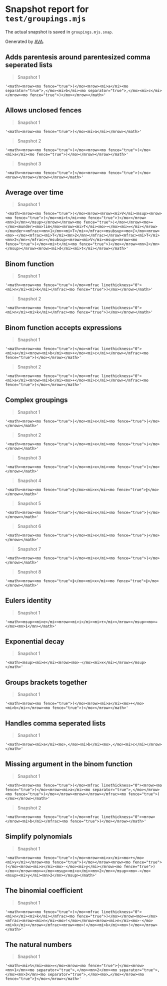 # Snapshot report for `test/groupings.mjs`

The actual snapshot is saved in `groupings.mjs.snap`.

Generated by [AVA](https://avajs.dev).

## Adds parentesis around parentesized comma seperated lists

> Snapshot 1

    '<math><mrow><mo fence="true">(</mo><mrow><mi>a</mi><mo separator="true">,</mo><mi>b</mi><mo separator="true">,</mo><mi>c</mi></mrow><mo fence="true">)</mo></mrow></math>'

## Allows unclosed fences

> Snapshot 1

    '<math><mrow><mo fence="true">(</mo><mi>a</mi></mrow></math>'

> Snapshot 2

    '<math><mrow><mo fence="true">(</mo><mrow><mo fence="true">(</mo><mi>a</mi><mo fence="true">)</mo></mrow></mrow></math>'

> Snapshot 3

    '<math><mrow><mo fence="true">[</mo><mrow><mo fence="true">(</mo><mrow></mrow></mrow></mrow></math>'

## Average over time

> Snapshot 1

    '<math><mrow><mo fence="true">⟨</mo><mrow><mrow><mi>V</mi><msup><mrow><mo fence="true">(</mo><mi>t</mi><mo fence="true">)</mo></mrow><mn>2</mn></msup></mrow></mrow><mo fence="true">⟩</mo></mrow><mo>=</mo><munder><mo>lim</mo><mrow><mi>T</mi><mo>→</mo><mi>∞</mi></mrow></munder><mfrac><mn>1</mn><mi>T</mi></mfrac><msubsup><mo>∫</mo><mrow><mo>-</mo><mfrac><mi>T</mi><mn>2</mn></mfrac></mrow><mfrac><mi>T</mi><mn>2</mn></mfrac></msubsup><mrow><mi>V</mi><msup><mrow><mo fence="true">(</mo><mi>t</mi><mo fence="true">)</mo></mrow><mn>2</mn></msup></mrow><mrow><mi>d</mi><mi>t</mi></mrow></math>'

## Binom function

> Snapshot 1

    '<math><mrow><mo fence="true">(</mo><mfrac linethickness="0"><mi>n</mi><mi>k</mi></mfrac><mo fence="true">)</mo></mrow></math>'

> Snapshot 2

    '<math><mrow><mo fence="true">(</mo><mfrac linethickness="0"><mi>n</mi><mi>k</mi></mfrac><mo fence="true">)</mo></mrow></math>'

## Binom function accepts expressions

> Snapshot 1

    '<math><mrow><mo fence="true">(</mo><mfrac linethickness="0"><mi>a</mi><mrow><mi>b</mi><mo>+</mo><mi>c</mi></mrow></mfrac><mo fence="true">)</mo></mrow></math>'

> Snapshot 2

    '<math><mrow><mo fence="true">(</mo><mfrac linethickness="0"><mi>a</mi><mrow><mi>b</mi><mo>+</mo><mi>c</mi></mrow></mfrac><mo fence="true">)</mo></mrow></math>'

## Complex groupings

> Snapshot 1

    '<math><mrow><mo fence="true">|</mo><mi>x</mi><mo fence="true">|</mo></mrow></math>'

> Snapshot 2

    '<math><mrow><mo fence="true">⌊</mo><mi>x</mi><mo fence="true">⌋</mo></mrow></math>'

> Snapshot 3

    '<math><mrow><mo fence="true">⌈</mo><mi>x</mi><mo fence="true">⌉</mo></mrow></math>'

> Snapshot 4

    '<math><mrow><mo fence="true">∥</mo><mi>x</mi><mo fence="true">∥</mo></mrow></math>'

> Snapshot 5

    '<math><mrow><mo fence="true">|</mo><mi>x</mi><mo fence="true">|</mo></mrow></math>'

> Snapshot 6

    '<math><mrow><mo fence="true">⌊</mo><mi>x</mi><mo fence="true">⌋</mo></mrow></math>'

> Snapshot 7

    '<math><mrow><mo fence="true">⌈</mo><mi>x</mi><mo fence="true">⌉</mo></mrow></math>'

> Snapshot 8

    '<math><mrow><mo fence="true">∥</mo><mi>x</mi><mo fence="true">∥</mo></mrow></math>'

## Eulers identity

> Snapshot 1

    '<math><msup><mi>e</mi><mrow><mi>i</mi><mi>τ</mi></mrow></msup><mo>=</mo><mn>1</mn></math>'

## Exponential decay

> Snapshot 1

    '<math><msup><mi>e</mi><mrow><mo>-</mo><mi>x</mi></mrow></msup></math>'

## Groups brackets together

> Snapshot 1

    '<math><mrow><mo fence="true">(</mo><mrow><mi>a</mi><mo>+</mo><mi>b</mi></mrow><mo fence="true">)</mo></mrow></math>'

## Handles comma seperated lists

> Snapshot 1

    '<math><mrow><mi>a</mi><mo>,</mo><mi>b</mi><mo>,</mo><mi>c</mi></mrow></math>'

## Missing argument in the binom function

> Snapshot 1

    '<math><mrow><mo fence="true">(</mo><mfrac linethickness="0"><mrow><mo fence="true">(</mo><mrow><mi>a</mi><mo separator="true">,</mo></mrow><mo fence="true">)</mo></mrow><mrow></mrow></mfrac><mo fence="true">)</mo></mrow></math>'

> Snapshot 2

    '<math><mrow><mo fence="true">(</mo><mfrac linethickness="0"><mrow></mrow><mi>b</mi></mfrac><mo fence="true">)</mo></mrow></math>'

## Simplify polynomials

> Snapshot 1

    '<math><mrow><mo fence="true">(</mo><mrow><mi>x</mi><mo>+</mo><mi>y</mi></mrow><mo fence="true">)</mo></mrow><mrow><mo fence="true">(</mo><mrow><mi>x</mi><mo>-</mo><mi>y</mi></mrow><mo fence="true">)</mo></mrow><mo>=</mo><msup><mi>x</mi><mn>2</mn></msup><mo>-</mo><msup><mi>y</mi><mn>2</mn></msup></math>'

## The binomial coefficient

> Snapshot 1

    '<math><mrow><mo fence="true">(</mo><mfrac linethickness="0"><mi>n</mi><mi>k</mi></mfrac><mo fence="true">)</mo></mrow><mo>=</mo><mfrac><mrow><mi>n</mi><mo>!</mo></mrow><mrow><mi>n</mi><mo>-</mo><mi>k</mi></mrow></mfrac><mrow><mo>!</mo><mi>k</mi><mo>!</mo></mrow></math>'

## The natural numbers

> Snapshot 1

    '<math><mi>ℕ</mi><mo>=</mo><mrow><mo fence="true">{</mo><mrow><mn>1</mn><mo separator="true">,</mo><mn>2</mn><mo separator="true">,</mo><mn>3</mn><mo separator="true">,</mo><mo>…</mo></mrow><mo fence="true">}</mo></mrow></math>'
